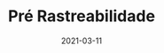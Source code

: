 ---
title: Pré Rastreabilidade
excerpt: Apresenta os artefatos da etapa de pré rastreabilidade
date: 2021-03-11
icon:
  name: icon_search-2
color: orange
sections:
  - /pre-rastreabilidade/intro
---